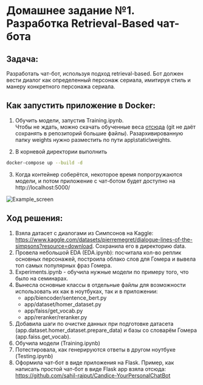 # Домашнее задание №1. Разработка Retrieval-Based чат-бота

## Задача:
Разработать чат-бот, используя подход retrieval-based. Бот должен вести диалог как определенный персонаж сериала, имитируя стиль и манеру конкретного персонажа сериала.

## Как запустить приложение в Docker:
1) Обучить модели, запустив Training.ipynb.
\
Чтобы не ждать, можно скачать обученные веса [отсюда](https://disk.yandex.ru/d/YeS6-71kWMeF3w) (git не даёт сохранять в репозиторий большие файлы). Разархивированную папку weights нужно разместить по пути app\static\weights.

2) В корневой директории выполнить 
```bash
docker-compose up --build -d
```
3) Когда контейнер соберётся, некоторое время попрогружаются модели, и потом приложение с чат-ботом будет доступно на http://localhost:5000/

![Example_screen](app/static/images/example_dialog.png)

## Ход решения:
1) Взяла датасет с диалогами из Симпсонов на Kaggle:
https://www.kaggle.com/datasets/pierremegret/dialogue-lines-of-the-simpsons?resource=download. Сохранила его в директорию data.
2) Провела небольшой EDA (EDA.ipynb): посчитала кол-во реплик основных персонажей, построила облако слов для Гомера и вывела топ самых популярных фраз Гомера.
3) Experiments.ipynb - обучила нужные модели по примеру того, что было на семинарах.
4) Вынесла основные классы в отдельные файлы для возможности использовать их как в ноутбуках, так и в приложении:
    * app/biencoder/sentence_bert.py
    * app/dataset/homer_dataset.py
    * app/faiss/get_vocab.py
    * app/reranker/reranker.py
5) Добавила шаги по очистке данных при подготовке датасета (app.dataset.homer_dataset.prepare_data) и базы со словарём Гомера (app.faiss.get_vocab).
6) Обучила модели (Training.ipynb)
7) Потестировала, как генерируются ответы в другом ноутбуке (Testing.ipynb)
8) Оформила чат-бот в виде приложения на Flask. Пример, как написать простой чат-бот в виде Flask app взяла отсюда: https://github.com/sahil-rajput/Candice-YourPersonalChatBot
